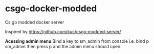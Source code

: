 # csgo-docker-modded
Cs go modded docker server


Inspired by https://github.com/kus/csgo-modded-server/


**Acessing admin menu**
Bind a key to sm_admin from console i.e. bind p sm_admin then press p and the admin menu should open.
